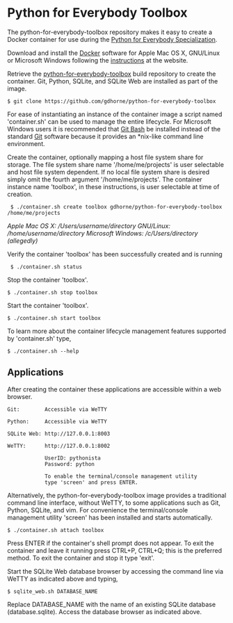 # Python for Everybody Toolbox

The python-for-everybody-toolbox repository makes it easy to create a Docker
container for use during the 
[Python for Everybody Specialization](https://www.coursera.org/specializations/python).

Download and install the [Docker](https://www.docker.com/) software for Apple
Mac OS X, GNU/Linux or Microsoft Windows following the
[instructions](http://docs.docker.com/linux/started/) at the website.

Retrieve the
[python-for-everybody-toolbox](https://github.com/gdhorne/python-for-everybody-toolbox)
build repository to create the container. Git, Python, SQLite, and SQLite Web
are installed as part of the image.

	$ git clone https://github.com/gdhorne/python-for-everybody-toolbox

For ease of instantiating an instance of the container image a script named
'container.sh' can be used to manage the entire lifecycle. For Microsoft Windows
users it is recommended that [Git Bash](https://git-for-windows.github.io/) be
installed instead of the standard [Git](https://git-scm.com) software because
it provides an *nix-like command line environment.

Create the container, optionally mapping a host file system share for storage.
The file system share name '/home/me/projects' is user selectable and host
file system dependent. If no local file system share is desired simply omit the
fourth argument '/home/me/projects'. The container instance name 'toolbox',
in these instructions, is user selectable at time of creation.

     $ ./container.sh create toolbox gdhorne/python-for-everybody-toolbox /home/me/projects  

*Apple Mac OS X: /Users/username/directory*
*GNU/Linux: /home/username/directory*
*Microsoft Windows: /c/Users/directory (allegedly)*

Verify the container 'toolbox' has been successfully created and is running

     $ ./container.sh status

Stop the container 'toolbox'.

	$ ./container.sh stop toolbox

Start the container 'toolbox'.

	$ ./container.sh start toolbox

To learn more about the container lifecycle management features supported by 'container.sh' type,

	$ ./container.sh --help


## Applications

After creating the container these applications are accessible within a web 
browser.

	Git:		Accessible via WeTTY

	Python:		Accessible via WeTTY

	SQLite Web:	http://127.0.0.1:8003

	WeTTY:		http://127.0.0.1:8002

				UserID: pythonista
				Password: python 

				To enable the terminal/console management utility 
				type 'screen' and press ENTER.


Alternatively, the python-for-everybody-toolbox image provides a traditional 
command line interface, without WeTTY, to some applications such as Git, 
Python, SQLite, and vim. For convenience the terminal/console management utility 
'screen' has been installed and starts automatically.

	$ ./container.sh attach toolbox

Press ENTER if the container's shell prompt does not appear. To exit the 
container and leave it running press CTRL+P, CTRL+Q; this is the preferred 
method. To exit the container and stop it type 'exit'.

Start the SQLite Web database browser by accessing the command line via WeTTY as indicated above and typing,

	$ sqlite_web.sh DATABASE_NAME
Replace DATABASE_NAME with the name of an existing SQLite database (database.sqlite). Access the database browser as indicated above.
